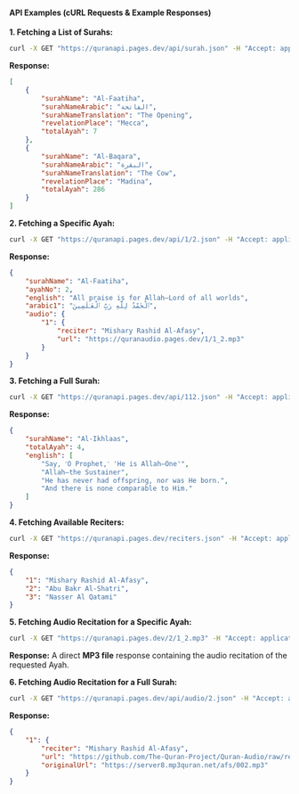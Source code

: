 
#### API Examples (cURL Requests & Example Responses)

**1. Fetching a List of Surahs:**

```sh
curl -X GET "https://quranapi.pages.dev/api/surah.json" -H "Accept: application/json"
```

**Response:**

```json
[
    {
        "surahName": "Al-Faatiha",
        "surahNameArabic": "الفاتحة",
        "surahNameTranslation": "The Opening",
        "revelationPlace": "Mecca",
        "totalAyah": 7
    },
    {
        "surahName": "Al-Baqara",
        "surahNameArabic": "البقرة",
        "surahNameTranslation": "The Cow",
        "revelationPlace": "Madina",
        "totalAyah": 286
    }
]
```

**2. Fetching a Specific Ayah:**

```sh
curl -X GET "https://quranapi.pages.dev/api/1/2.json" -H "Accept: application/json"
```

**Response:**

```json
{
    "surahName": "Al-Faatiha",
    "ayahNo": 2,
    "english": "All praise is for Allah—Lord of all worlds",
    "arabic1": "ٱلْحَمْدُ لِلَّهِ رَبِّ ٱلْعَـٰلَمِينَ",
    "audio": {
        "1": {
            "reciter": "Mishary Rashid Al-Afasy",
            "url": "https://quranaudio.pages.dev/1/1_2.mp3"
        }
    }
}
```

**3. Fetching a Full Surah:**

```sh
curl -X GET "https://quranapi.pages.dev/api/112.json" -H "Accept: application/json"
```

**Response:**

```json
{
    "surahName": "Al-Ikhlaas",
    "totalAyah": 4,
    "english": [
        "Say, ˹O Prophet,˺ 'He is Allah—One'",
        "Allah—the Sustainer",
        "He has never had offspring, nor was He born.",
        "And there is none comparable to Him."
    ]
}
```

**4. Fetching Available Reciters:**

```sh
curl -X GET "https://quranapi.pages.dev/reciters.json" -H "Accept: application/json"
```

**Response:**

```json
{
    "1": "Mishary Rashid Al-Afasy",
    "2": "Abu Bakr Al-Shatri",
    "3": "Nasser Al Qatami"
}
```

**5. Fetching Audio Recitation for a Specific Ayah:**

```sh
curl -X GET "https://quranapi.pages.dev/2/1_2.mp3" -H "Accept: application/json"
```

**Response:** A direct **MP3 file** response containing the audio recitation of the requested Ayah.

**6. Fetching Audio Recitation for a Full Surah:**

```sh
curl -X GET "https://quranapi.pages.dev/api/audio/2.json" -H "Accept: application/json"
```

**Response:**

```json
{
    "1": {
        "reciter": "Mishary Rashid Al-Afasy",
        "url": "https://github.com/The-Quran-Project/Quran-Audio/raw/refs/heads/main/Data/1/2.mp3",
        "originalUrl": "https://server8.mp3quran.net/afs/002.mp3"
    }
}
```